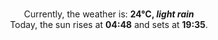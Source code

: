 <p  align="center"><br/>Currently, the weather is: <b> 24°C, <i>light rain</i></b></br>Today, the sun rises at <b>04:48</b> and sets at <b>19:35</b>.</p>